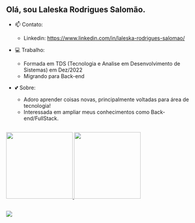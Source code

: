 ## Olá, sou Laleska Rodrigues Salomão.

- 📫 Contato: 
  - Linkedin: https://www.linkedin.com/in/laleska-rodrigues-salomao/
  
- 💻 Trabalho:
  - Formada em TDS (Tecnologia e Analise em Desenvolvimento de Sistemas) em Dez/2022
  - Migrando para Back-end
  
- 💕 Sobre:
  - Adoro aprender coisas novas, principalmente voltadas para área de tecnologia!
  - Interessada em ampliar meus conhecimentos como Back-end/FullStack.
  
  
##

  <a href="https://github.com/LaleskaSalles">
  <img height="180em" weight="100rem" src="https://github-readme-stats.vercel.app/api?username=LaleskaSalles&show_icons=true&theme=radical&include_all_commits=true&count_private=true"/>
  <img height="180em" weight="100rem" src="https://github-readme-stats.vercel.app/api/top-langs/?username=LaleskaSalles&layout=compact&langs_count=7&theme=radical"/>

##
  
  <div>
    <a href="https://www.linkedin.com/in/laleska-rodrigues-salomão-52a2641b7/" ><img src="https://img.shields.io/badge/LinkedIn-0077B5?style=for-the-badge&logo=linkedin&logoColor=white" target="_blank">
    </a>
  </div>
